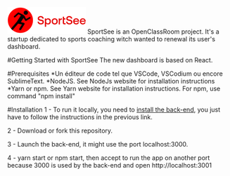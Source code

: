 
<img src="./public/logo.png"/>
SportSee is an OpenClassRoom project. It's a startup dedicated to sports coaching witch wanted to renewal its user's dashboard.

#Getting Started with SportSee
The new dashboard is based on React.

#Prerequisites
*Un éditeur de code tel que VSCode, VSCodium ou encore SublimeText.
*NodeJS. See NodeJs website for installation instructions
*Yarn or npm. See Yarn website for installation instructions. For npm, use command "npm install"


#Installation
1 - To run it locally, you need to [install the back-end](https://github.com/OpenClassrooms-Student-Center/P9-front-end-dashboard), you just have to follow the instructions in the previous link.

2 - Download or fork this repository.

3 - Launch the back-end, it might use the port localhost:3000.

4 - yarn start or npm start, then accept to run the app on another port because 3000 is used by the back-end and open http://localhost:3001

